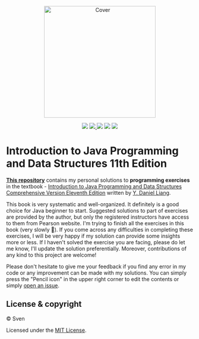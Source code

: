 <p align="center">
  <a href="https://github.com/Sven97/Introduction-to-Java-Programming-and-Data-Structures-11th-Edition/"><img src="https://www.pearsonhighered.com/assets/bigcovers/0/1/3/4/0134694511.jpg" height="300" title="Cover" alt="Cover"></a>
</p>
<p align="center">
<img src="https://img.shields.io/badge/completion-Chapter7-blue.svg" />
  <a href="https://github.com/Sven97/Introduction-to-Java-Programming-and-Data-Structures-11th-Edition/graphs/contributors" alt="Contributors">
    <img src="https://img.shields.io/github/contributors/Sven97/Introduction-to-Java-Programming-and-Data-Structures-11th-Edition.svg" />
  </a>
  <img src="https://img.shields.io/badge/made%20with-Java-1f425f.svg" />
  <img src="https://img.shields.io/badge/PRs-welcome-1abc9c.svg" />
  <a href="https://github.com/Sven97/Introduction-to-Java-Programming-and-Data-Structures-11th-Edition/blob/master/LICENSE" alt="License">
    <img src="https://img.shields.io/github/license/Sven97/Introduction-to-Java-Programming-and-Data-Structures-11th-Edition.svg" />
  </a>
</p>

# Introduction to Java Programming and Data Structures 11th Edition

**[This repository](https://github.com/Sven97/Introduction-to-Java-Programming-and-Data-Structures-11th-Edition/)** contains my personal solutions to **programming exercises** in the textbook - [Introduction to Java Programming and Data Structures Comprehensive Version Eleventh Edition](https://www.pearson.com/us/higher-education/program/Liang-Introduction-to-Java-Programming-and-Data-Structures-Comprehensive-Version-Plus-My-Lab-Programming-with-Pearson-e-Text-Access-Card-Package-11th-Edition/PGM2297842.html) written by [Y. Daniel Liang](https://yongdanielliang.github.io/).

This book is very systematic and well-organized. It definitely is a good choice for Java beginner to start. Suggested solutions to part of exercises are provided by the author, but only the registered instructors have access to them from Pearson website. I'm trying to finish all the exercises in this book (very slowly 🐢). If you come across any difficulties in completing these exercises, I will be very happy if my solution can provide some insights more or less. If I haven't solved the exercise you are facing, please do let me know, I'll update the solution preferentially. Moreover, contributions of any kind to this project are welcome!

Please don't hesitate to give me your feedback if you find any error in my code or any improvement can be made with my solutions. You can simply press the "Pencil icon" in the upper right corner to edit the contents or simply [open an issue](https://github.com/Sven97/Introduction-to-Java-Programming-and-Data-Structures-11th-Edition/issues/new).


## License & copyright

© Sven

Licensed under the [MIT License](https://github.com/Sven97/Introduction-To-Java-Programming-10th-Edition/blob/master/LICENSE).
